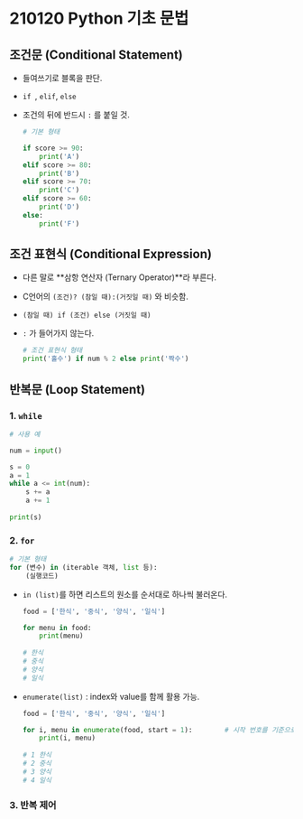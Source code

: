 # 210120 Python 기초 문법

## 조건문 (Conditional Statement)

* 들여쓰기로 블록을 판단.

* `if `, `elif`, `else`

* 조건의 뒤에 반드시 `:` 를 붙일 것.

  ```python
  # 기본 형태
  
  if score >= 90:
      print('A')
  elif score >= 80:
      print('B')
  elif score >= 70:
      print('C')
  elif score >= 60:
      print('D')
  else:
      print('F')
  ```



## 조건 표현식 (Conditional Expression)

* 다른 말로 **삼항 연산자 (Ternary Operator)**라 부른다.

* C언어의 `(조건)? (참일 때):(거짓일 때)` 와 비슷함.

* `(참일 때) if (조건) else (거짓일 때)`

* `:` 가 들어가지 않는다.

  ```python
  # 조건 표현식 형태
  print('홀수') if num % 2 else print('짝수')
  ```



## 반복문 (Loop Statement)

### 1. `while`

```python
# 사용 예

num = input()

s = 0
a = 1
while a <= int(num):
    s += a
    a += 1
    
print(s)
```



### 2. `for`

```python
# 기본 형태
for (변수) in (iterable 객체, list 등):
	(실행코드)
```

* `in (list)`를 하면 리스트의 원소를 순서대로 하나씩 불러온다.

  ```python
  food = ['한식', '중식', '양식', '일식']
  
  for menu in food:		
      print(menu)
      
  # 한식
  # 중식
  # 양식
  # 일식
  ```

* `enumerate(list)` : index와 value를 함께 활용 가능.

  ```python
  food = ['한식', '중식', '양식', '일식']
  
  for i, menu in enumerate(food, start = 1):		# 시작 번호를 기준으로 인덱싱
      print(i, menu)
      
  # 1 한식
  # 2 중식
  # 3 양식
  # 4 일식
  ```

  

### 3. 반복 제어